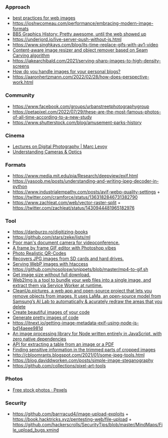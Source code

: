 ### Approach

- [best practices for web images](https://github.com/nucliweb/image-element)
- https://joshwcomeau.com/performance/embracing-modern-image-formats
- [BBS Graphics History: Pretty awesome, until the web showed up](https://news.ycombinator.com/item?id=23916050)
- https://underjord.io/live-server-push-without-js.html
- https://www.singhkays.com/blog/its-time-replace-gifs-with-av1-video
- [Content-aware image resizer and object remover based on Seam Carving algorithm](https://github.com/trekhleb/js-image-carver)
- https://jakearchibald.com/2021/serving-sharp-images-to-high-density-screens
- [How do you handle images for your personal blogs?](https://twitter.com/jamesqquick/status/1551587367752007685)
- https://aaronhertzmann.com/2022/02/28/how-does-perspective-work.html

### Community

- https://www.facebook.com/groups/urbanstreetphotographygroup
- https://petapixel.com/2022/07/29/these-are-the-most-famous-photos-of-all-time-according-to-a-new-study
- https://www.shutterstock.com/blog/amusement-parks-history

### Cinema 

- [Lectures on Digital Photography | Marc Levoy](https://www.youtube.com/playlist?list=PL7ddpXYvFXspUN0N-gObF1GXoCA-DA-7i)
- [Understanding Cameras & Optics](https://www.youtube.com/playlist?list=PL6rx9p3tbsMtyBSl6ihtZ5kv8Kuib3Hbu)

### Formats

- https://www.media.mit.edu/pia/Research/deepview/exif.html
- https://yasoob.me/posts/understanding-and-writing-jpeg-decoder-in-python
- https://www.industrialempathy.com/posts/avif-webp-quality-settings + https://twitter.com/cramforce/status/1363182846731382790
- https://www.zachleat.com/web/vector-raster-split + https://twitter.com/zachleat/status/1430944481965182976

### Tool

- https://danburzo.ro/digitizing-books
- https://github.com/stars/zeke/lists/ml
- [Poor man's document camera for videoconference.](https://news.ycombinator.com/item?id=22660301)
- [A frame by frame GIF editor with Photoshop vibes](https://news.ycombinator.com/item?id=22696179)
- [Photo Realistic QR-Codes](https://news.ycombinator.com/item?id=24158125)
- [Recovers JPG images from SD cards and hard drives.](https://github.com/saintmarina/undelete_jpg)
- [Serving WebP images with htaccess](https://github.com/vincentorback/WebP-images-with-htaccess)
- https://github.com/nosolosw/snippets/blob/master/mp4-to-gif.sh
- [Get image size without full download.](https://github.com/nodeca/probe-image-size)
- [Web2Img is a tool to bundle your web files into a single image, and extract them via Service Worker at runtime.](https://github.com/EtherDream/web2img)
- [CleanUp.pictures, a web app and open-source project that lets you remove objects from images. It uses LaMa, an open-source model from Samsung’s AI Lab to automatically & acurately redraw the areas that you delete](https://cleanup.pictures)
- [Create beautiful images of your code](https://www.producthunt.com/posts/ray-so)
- [Generate pretty images of code](https://github.com/stevebauman/showcode)
- https://itnext.io/getting-image-metadata-exif-using-node-js-bd14aeee981d
- [An image processing library for Node written entirely in JavaScript, with zero native dependencies](https://github.com/oliver-moran/jimp)
- [API for extracting a table from an image or a PDF](https://github.com/vegarsti/extract-table)
- [Finding sensitive information in the trimmed parts of cropped images](https://github.com/dfaram7/pptshots)
- http://cbloomrants.blogspot.com/2021/01/some-jpeg-tools.html
- https://blog.daviddworken.com/posts/simple-image-steganography
- https://github.com/collections/pixel-art-tools

### Photos

- [Free stock photos · Pexels](https://www.pexels.com)

### Security

- https://github.com/barrracud4/image-upload-exploits + https://book.hacktricks.xyz/pentesting-web/file-upload + https://github.com/hackerscrolls/SecurityTips/blob/master/MindMaps/File_upload_bugs.xmind
